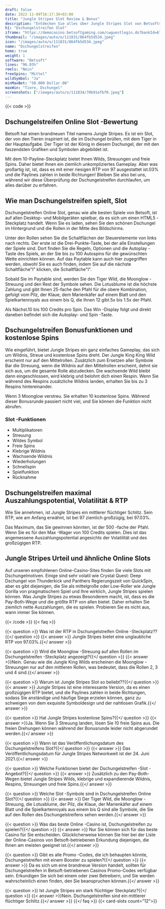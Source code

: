 ```yaml
---
draft: false
date: 2022-11-09T16:17:38+03:00
title: "Jungle Stripes Slot Review & Bonus"
description: "Entdecken Sie alles über Jungle Stripes Slot von Betsofts RTP, Funktionen, Auszahlungen, Volatilität und erhalten Sie kostenlose Spins und Boni von den besten Online -Casinos!"
h1: "Dschungelstreifen Slot"
iframe: "https://democasino.betsoftgaming.com/cwguestlogin.do?bankId=675&CDN=AUTO&gameId=842"
thumbnail: "/images/auto/o/111831/864fb5d534.jpeg"
icon: "/images/auto/o/111831/864fb5d534.jpeg"
name: "Dschungelstreifen"
home: true
weight: 1
software: "Betsoft"
lines: "96.03%"
reels: "Nein"
freeSpins: "Mittel"
wildSymbol: "Ja"
minMaxBet: "50.000 Dollar.00"
maxWin: "Tiere, Dschungel"
screenshots: ["/images/auto/o/111834/70b91efbf0.jpeg"]
---
```


{{< code >}}<h2>Dschungelstreifen Online Slot -Bewertung</h2><p>Betsoft hat einen brandneuen Titel namens Jungle Stripes. Es ist ein Slot, der von den Tieren inspiriert ist, die im Dschungel brüllen, mit dem Tiger in der Hauptaufgabe. Der Tiger ist der König in diesem Dschungel, der mit den faszendsten Grafiken und Symbolen abgebildet ist.</p><p>Mit dem 10-Payline-Steckplatz bietet Ihnen Wilds, Streuungen und freie Spins. Daher bietet Ihnen ein ziemlich unkompliziertes Gameplay. Aber was großartig ist, ist, dass es mit einer riesigen RTP von 97 ausgestattet ist.03% und die Paylines zahlen in beide Richtungen! Bleiben Sie also bei uns, während wir diese Überprüfung der Dschungelstreifen durchlaufen, um alles darüber zu erfahren.</p><h2>Wie man Dschungelstreifen spielt, Slot</h2><p>Dschungelstreifen Online Slot, genau wie alle besten Spiele von Betsoft, ist auf allen Desktop- und Mobilgeräten spielbar, da es sich um einen HTML5 -Steckplatz handelt. Wenn Sie es laden, sehen Sie den schönen Dschungel im Hintergrund und die Rollen in der Mitte des Bildschirms.</p><p>Unter den Rollen sehen Sie die Schaltflächen der Steuerelemente von links nach rechts. Der erste ist die Drei-Punkte-Taste, bei der alle Einstellungen der Spiele sind. Dort finden Sie die Regeln, Optionen und die Autoplay -Taste des Spiels, an der Sie bis zu 100 Autospins für die gewünschten Wette einrichten können. Auf das Paytable kann auch hier zugegriffen werden, obwohl Sie es auch finden, indem Sie auf die nächste Schaltfläche"I" klicken, die Schaltfläche"I".</p><p>Sobald Sie im Paytable sind, werden Sie den Tiger Wild, die Moonglow -Streuung und den Rest der Symbole sehen. Die Lotusblume ist die höchste Zahlung und gibt Ihnen 25-fache den Pfahl für die obere Kombination, gefolgt vom Pilz, der Klaue, dem Marienkäfer auf einem Blatt und den Spielkartenroyals aus einem bis Q, die Ihnen 12 gibt.5x bis 1.5x der Pfahl.</p><p>Als Nächst.10 bis 100 Credits pro Spin. Das Win -Display folgt und direkt daneben befindet sich die Autoplay- und Spin -Taste.</p><h2>Dschungelstreifen Bonusfunktionen und kostenlose Spins</h2><p>Wie eingeführt, bietet Jungle Stripes ein ganz einfaches Gameplay, das sich um Wildnis, Streue und kostenlose Spins dreht. Der Jungle King King Wild erscheint nur auf den Mittelrollen. Zusätzlich zum Ersetzen aller Symbole Bar die Streuung, wenn die Wildnis auf den Mittelrollen erscheint, dehnt sie sich aus, um die gesamte Rolle abzudecken. Die wachsende Wild bleibt dann eingeschlossen, wird klebrig und belohnt dich einen Respin. Wenn Sie während des Respins zusätzliche Wildnis landen, erhalten Sie bis zu 3 Respins hintereinander.</p><p>Wenn 3 Moonglow verstreu. Sie erhalten 10 kostenlose Spins. Während dieser Bonusrunde passiert nicht viel, und Sie können die Funktion nicht abrufen.</p><h3>
Slot -Funktionen</h3><ul>
<li></span>
Multiplikatoren</li>
<li></span>
Streuung</li>
<li></span>
Wildes Symbol</li>
<li></span>
Freie Spins</li>
<li></span>
Klebrige Wildnis</li>
<li></span>
Wachsende Wildnis</li>
<li></span>
Wiederholungen</li>
<li></span>
Schnellspin</li>
<li></span>
Spielfunktion</li>
<li></span>
Rücknahme</li></ul><h2>Dschungelstreifen maximal Auszahlungspotential, Volatilität & RTP</h2><p>Wie Sie annehmen, ist Jungle Stripes ein mittlerer flüchtiger Schlitz. Sein RTP, wie am Anfang erwähnt, ist bei 97 ziemlich großzügig, bei 97.03%.</p><p>Das Maximum, das Sie gewinnen könnten, ist der 500 -fache der Pfahl. Wenn Sie es für den Max -Wager von 100 Credits spielen. Dies ist das angemessene Auszahlungspotential angesichts der Volatilität und des großzügigen RTP.</p><h2>Jungle Stripes Urteil und ähnliche Online Slots</h2><p>Auf unseren empfohlenen Online-Casino-Sites finden Sie viele Slots mit Dschungelmotiven. Einige sind sehr volatil wie Crystal Quest: Deep Dschungel von Thunderkick und Panthers Regierungszeit von QuickSpin, aber es gibt diejenigen, die Sie als mittelgroße oder Low-Roller wie Jungle Gorilla von pragmatischem Spiel und Ihre wirklich, Jungle Stripes spielen können. Was Jungle Stripes zu etwas Besonderem macht, ist, dass es die Pay-Both-Wege und die größte RTP von allen bietet. Daher erhalten Sie ziemlich nette Auszahlungen, die es spielen. Probieren Sie es nicht aus, wann immer Sie können.</p>
{{< /code >}}
{{< faq >}}

{{< question >}} Was ist der RTP in Dschungelstreifen Online -Steckplatz??{{</ question >}}
{{< answer >}} Jungle Stripes bietet eine unglaubliche RTP von 97.03%.{{</ answer >}}

{{< question >}} Wird die Moonglow -Streuung auf allen Rollen im Dschungelstreifen -Steckplatz angezeigt?{{</ question >}}
{{< answer >}}Nein. Genau wie die Jungle King Wilds erscheinen die Moonglow -Streuungen nur auf den mittleren Rollen, was bedeutet, dass die Rollen 2, 3 und 4 sind.{{</ answer >}}

{{< question >}} Warum ist Jungle Stripes Slot so beliebt??{{</ question >}}
{{< answer >}} Jungle Stripes ist eine interessante Version, da es einen großzügigen RTP bietet, und die Paylines zahlen in beide Richtungen, sodass Sie anständige und häufige Siege erzielen können, ganz zu schweigen von dem exquisite Symboldesign und der nahtlosen Grafik.{{</ answer >}}

{{< question >}} Hat Jungle Stripes kostenlose Spins?{{</ question >}}
{{< answer >}}Ja. Wenn Sie 3 Streuung landen, lösen Sie 10 freie Spins aus. Die freien Drehungen können während der Bonusrunde leider nicht abgerundet werden.{{</ answer >}}

{{< question >}} Wann ist das Veröffentlichungsdatum des Dschungelstreifens Slot?{{</ question >}}
{{< answer >}} Das Veröffentlichungsdatum für Jungle Stripes Networkweit ist der 24. Juni 2021.{{</ answer >}}

{{< question >}} Welche Funktionen bietet der Dschungelstreifen -Slot -Angebot?{{</ question >}}
{{< answer >}} Zusätzlich zu den Pay-Both-Wegen bietet Jungle Stripes Wilds, klebrige und expandierende Wildnis, Respins, Streuungen und freie Spins.{{</ answer >}}

{{< question >}} Welche Slot -Symbole sind in Dschungelstreifen Online Slot?{{</ question >}}
{{< answer >}} Der Tiger Wild, die Moonglow -Streuung, die Lotusblume, der Pilz, die Klaue, der Marienkäfer auf einem Blatt und die Spielkartenroyals aus einem bis Q sind alle Symbole, die Sie auf den Rollen des Dschungelstreifens sehen werden.{{</ answer >}}

{{< question >}} Was das beste Online -Casino ist, Dschungelstreifen zu spielen?{{</ question >}}
{{< answer >}} Nur Sie können sich für das beste Casino für Sie entscheiden. Glücklicherweise können Sie hier bei der Liste der Online-Casinos von Betsoft-betriebenen Erkundung diejenigen, die Ihnen am meisten geeignet ist.{{</ answer >}}

{{< question >}} Gibt es alle Promo -Codes, die ich behaupten könnte, Dschungelstreifen mit einem Booster zu spielen?{{</ question >}}
{{< answer >}} Da es sich um eine brandneue Version handelt, sollten für Dschungelstreifen in Betsoft-betriebenen Casinos Promo-Codes verfügbar sein. Erkundigen Sie sich bei einem oder zwei Betreibern, und Sie werden wahrscheinlich einen finden, den Sie beanspruchen können.{{</ answer >}}

{{< question >}} Ist Jungle Stripes ein stark flüchtiger Steckplatz?{{</ question >}}
{{< answer >}}Nein. Dschungelstreifen sind ein mittlerer flüchtiger Schlitz.{{</ answer >}}
{{</ faq >}}
{{< card-slots count="12">}}